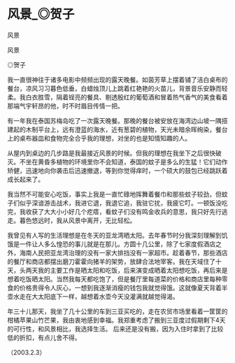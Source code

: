 # 风景_◎贺子

风景

风景

◎贺子

我一直很神往于诸多电影中频频出现的露天晚餐。如茵芳草上摆着铺了洁白桌布的餐台，凉风习习暮色低垂，白蜡烛顶儿上跳着红艳艳的火苗儿，背景音乐安静而轻柔。我白衣胜雪，隔着锃亮的餐具、剔透殷红的葡萄酒和冒着热气香气的美食看着那端气宇轩昂的他，时不时眉目传情一把。

有一年我在泰国苏梅岛吃了一次露天晚餐。那晚的餐台被安放在海湾边山坡一隅搭建起的木制平台上，远有澄蓝的海水，近有葱碧的植物，天光未暗余晖绚染，餐台上的桌布器皿和食物完全合乎我的理想，对坐的也是知情知趣的人。

从屋内到桌边的几步路是我最接近风景的时候。但我的理想在我坐下之后很快破灭。不坐在黄昏多植物的环境里你不会知道，泰国的蚊子是多么的生猛！它们动作矫健，迅速地向你袭击后迅速撤退，等到你觉得痒时，一个硕大的鼓包已经跳跃着成长起来了。

我当然不可能安心吃饭，事实上我是一直忙碌地挥舞着餐巾和那些蚊子较劲，但蚊子们似乎深谙游击战术，我进它退，我退它追，我驻它扰，我疲它叮。一顿饭没吃完，我收获了大大小小好几个疙瘩，看蚊子们没有鸣金收兵的意思，我只好先行逃走。暮色悠远时，我从风景中离开，无比轻松。

我曾见有人写的生活理想是在冬天的亚龙湾晒太阳。去年春节时分我深刻理解到饥饿是一件让人多么惶恐的事儿就是在那儿。方圆十几公里，除了七家度假酒店之外，海南人民把亚龙湾治理的没有一家大排挡没有一家超市。趁着春节，那些酒店的餐厅和商店都摆出磨刀霍霍向猪羊的架势，放肆合法地宰客。我在天域住了十天，头两天我的主要工作是晒太阳和吃饭，后来演变成晒着太阳想吃饭，再后来是想着吃饭晒太阳。当然我每天都吃饱了，但是餐厅里每道菜的价格和商店里每种零食的价格贵得令人灰心，一想到我逐渐消瘦的钱包我就觉得饿。这就像夏天背着半壶水走在大太阳底下一样，越想着水壶今天没灌满就越觉得渴。

年三十儿那天，我坐了几十公里的车到三亚买吃的，走在农贸市场里看着一筐筐的柑橘苹果山竹芒果，我由衷地感到幸福。我郑重考虑了搬到三亚度过假期剩下4天的可行性，和风景相比，我选择生活。 后来还是没有搬，因为入住时拿到了比较低的折扣，有点儿舍不得。

（2003.2.3）